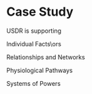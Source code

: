 # Case Study

USDR is supporting 

Individual Facts\ors

Relationships and Networks

Physiological Pathways

Systems of Powers

